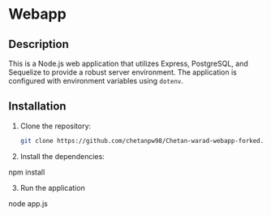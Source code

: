 # Webapp

## Description

This is a Node.js web application that utilizes Express, PostgreSQL, and Sequelize to provide a robust server environment. The application is configured with environment variables using `dotenv`.


## Installation

1. Clone the repository:

   ```bash
   git clone https://github.com/chetanpw98/Chetan-warad-webapp-forked.git 
   

2. Install the dependencies:

npm install

3. Run the application

node app.js





